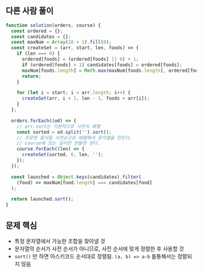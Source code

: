 ## 다른 사람 풀이
```js
function solution(orders, course) {
  const ordered = {};
  const candidates = {};
  const maxNum = Array(10 + 1).fill(0);
  const createSet = (arr, start, len, foods) => {
    if (len === 0) {
      ordered[foods] = (ordered[foods] || 0) + 1;
      if (ordered[foods] > 1) candidates[foods] = ordered[foods];
      maxNum[foods.length] = Math.max(maxNum[foods.length], ordered[foods]);
      return;
    }

    for (let i = start; i < arr.length; i++) {
      createSet(arr, i + 1, len - 1, foods + arr[i]);
    }
  };

  orders.forEach((od) => {
    // arr.sort는 기본적으로 사전식 배열
    const sorted = od.split('').sort();
    // 주문한 음식을 사전순으로 배열해서 문자열을 만든다.
    // course에 있는 길이만 만들면 된다.
    course.forEach((len) => {
      createSet(sorted, 0, len, '');
    });
  });

  const launched = Object.keys(candidates).filter(
    (food) => maxNum[food.length] === candidates[food]
  );

  return launched.sort();
}

```

## 문제 핵심
- 특정 문자열에서 가능한 조합을 찾아낼 것
- 문자열의 순서가 사전 순서가 아니므로, 사전 순서에 맞게 정렬한 후 사용할 것
- `sort()` 만 하면 아스키코드 순서대로 정렬됨. `(a, b) => a-b` 를통해서는 정렬되지 않음

